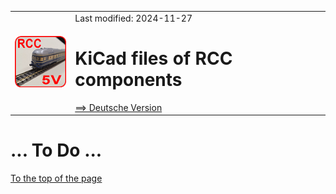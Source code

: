 <table><tr><td><img src="../images/RCC5V_Logo_96.png"></img></td><td>
Last modified: 2024-11-27 <a name="up"></a><br>   
<h1>KiCad files of RCC components</h1>
<a href="LIESMICH.md">==> Deutsche Version</a>&nbsp; &nbsp; &nbsp; 
</td></tr></table>    

# ... To Do ...

[To the top of the page](#up)   